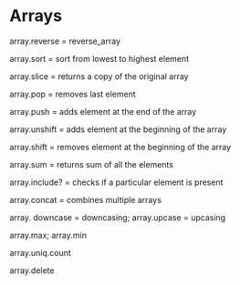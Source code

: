# Arrays

  array.reverse = reverse_array

  array.sort = sort from lowest to highest element

  array.slice = returns a copy of the original array

  array.pop = removes last element

  array.push = adds element at the end of the array

  array.unshift = adds element at the beginning of the array

  array.shift = removes element at the beginning of the array

  array.sum = returns sum of all the elements

  array.include? = checks if a particular element is present

  array.concat = combines multiple arrays

  array. downcase = downcasing; array.upcase = upcasing

  array.max; array.min

  array.uniq.count

  array.delete
